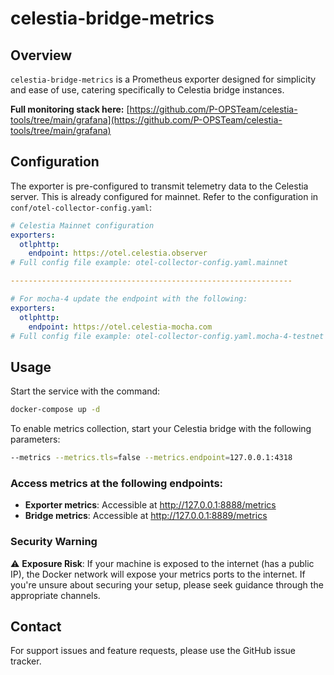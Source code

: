 # celestia-bridge-metrics

## Overview
`celestia-bridge-metrics` is a Prometheus exporter designed for simplicity and ease of use, catering specifically to Celestia bridge instances.

**Full monitoring stack here:** [https://github.com/P-OPSTeam/celestia-tools/tree/main/grafana](https://github.com/P-OPSTeam/celestia-tools/tree/main/grafana)
## Configuration
The exporter is pre-configured to transmit telemetry data to the Celestia server. This is already configured for mainnet. Refer to the configuration in `conf/otel-collector-config.yaml`:

```yaml
# Celestia Mainnet configuration
exporters:
  otlphttp:
    endpoint: https://otel.celestia.observer
# Full config file example: otel-collector-config.yaml.mainnet

---------------------------------------------------------------	

# For mocha-4 update the endpoint with the following:
exporters:
  otlphttp:
    endpoint: https://otel.celestia-mocha.com
# Full config file example: otel-collector-config.yaml.mocha-4-testnet
```

## Usage
Start the service with the command:
```sh
docker-compose up -d
```
To enable metrics collection, start your Celestia bridge with the following parameters:
```sh
--metrics --metrics.tls=false --metrics.endpoint=127.0.0.1:4318
```

### Access metrics at the following endpoints:
- **Exporter metrics**: Accessible at http://127.0.0.1:8888/metrics
- **Bridge metrics**: Accessible at http://127.0.0.1:8889/metrics

### Security Warning
:warning: **Exposure Risk**: If your machine is exposed to the internet (has a public IP), the Docker network will expose your metrics ports to the internet. If you're unsure about securing your setup, please seek guidance through the appropriate channels.


## Contact
For support issues and feature requests, please use the GitHub issue tracker.
